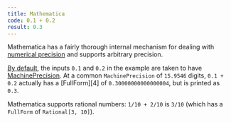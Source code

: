 ```yaml
---
title: Mathematica
code: 0.1 + 0.2
result: 0.3
---
```


Mathematica has a fairly thorough internal mechanism for dealing with [numerical
precision][1] and supports arbitrary precision.

[By default][2], the inputs `0.1` and `0.2` in the example are taken to have
[MachinePrecision][3]. At a common `MachinePrecision` of `15.9546` digits,
`0.1 + 0.2` actually has a [FullForm][4] of `0.30000000000000004`, but is
printed as `0.3`.

Mathematica supports rational numbers: `1/10 + 2/10` is `3/10` (which has a
`FullForm` of `Rational[3, 10]`).

[1]: https://reference.wolfram.com/language/tutorial/NumericalPrecision.html
[2]: https://reference.wolfram.com/language/tutorial/MachinePrecisionNumbers.html
[3]: https://reference.wolfram.com/language/ref/MachinePrecision.html
[3]: https://reference.wolfram.com/language/ref/FullForm.html
